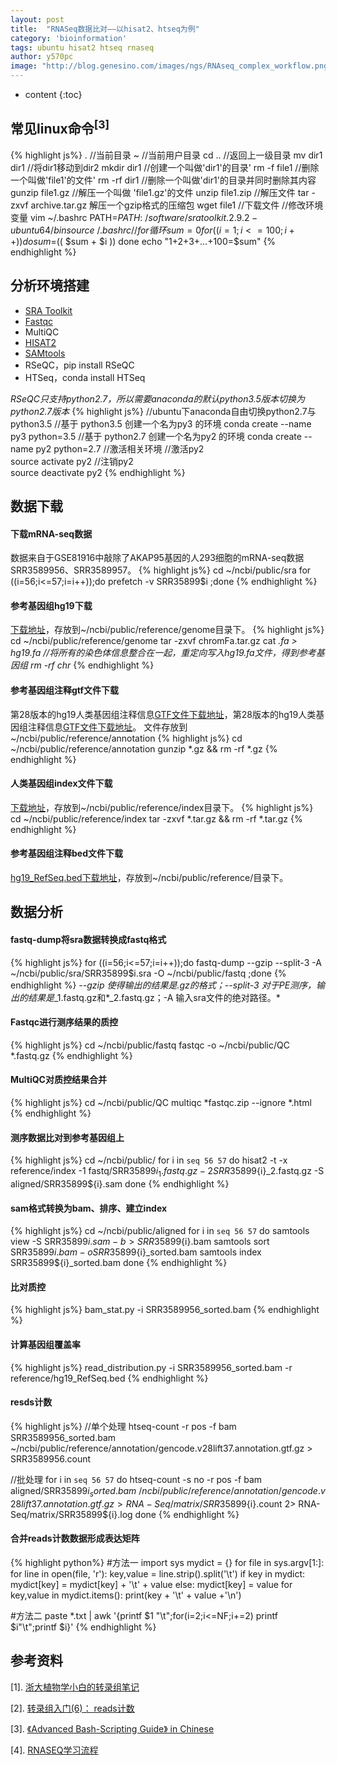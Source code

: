 ```yaml
---
layout: post
title:  "RNASeq数据比对——以hisat2、htseq为例"
category: 'bioinformation'
tags: ubuntu hisat2 htseq rnaseq 
author: y570pc
image: "http://blog.genesino.com/images/ngs/RNAseq_complex_workflow.png"
---
```


* content
{:toc}

## 常见linux命令<sup>[3]</sup>
{% highlight js%}
.   //当前目录
~    //当前用户目录
cd ..   //返回上一级目录
mv  dir1  dir1    //将dir1移动到dir2
mkdir dir1   //创建一个叫做'dir1'的目录' 
rm -f file1   //删除一个叫做'file1'的文件' 
rm -rf dir1  //删除一个叫做'dir1'的目录并同时删除其内容
gunzip file1.gz   //解压一个叫做 'file1.gz'的文件
unzip file1.zip   //解压文件
tar -zxvf archive.tar.gz 解压一个gzip格式的压缩包 
wget  file1  //下载文件
//修改环境变量
vim ~/.bashrc
PATH=$PATH:~/software/sratoolkit.2.9.2-ubuntu64/bin
source ~/.bashrc
//for循环
sum=0
for (( i=1; i<=100; i++ ))
  do  
   sum=$(( $sum + $i ))
  done
echo "1+2+3+...+100=$sum"
{% endhighlight %}

## 分析环境搭建
* [SRA Toolkit](https://trace.ncbi.nlm.nih.gov/Traces/sra/sra.cgi?view=software)
* [Fastqc](http://www.bioinformatics.babraham.ac.uk/projects/fastqc/)
* MultiQC
* [HISAT2](http://ccb.jhu.edu/software/hisat2/index.shtml)
* [SAMtools](https://sourceforge.net/projects/samtools/files/samtools/)
* RSeQC，pip install RSeQC
* HTSeq，conda install HTSeq

*RSeQC只支持python2.7，所以需要anaconda的默认python3.5版本切换为python2.7版本*
{% highlight js%}
//ubuntu下anaconda自由切换python2.7与python3.5
//基于 python3.5 创建一个名为py3 的环境
conda create --name py3 python=3.5
//基于 python2.7 创建一个名为py2 的环境
conda create --name py2 python=2.7
//激活相关环境
//激活py2   
source activate py2 
//注销py2    
source deactivate py2
{% endhighlight %}

## 数据下载
#### 下载mRNA-seq数据

数据来自于GSE81916中敲除了AKAP95基因的人293细胞的mRNA-seq数据SRR3589956、SRR3589957。
{% highlight js%}
cd ~/ncbi/public/sra
for ((i=56;i<=57;i=i++));do prefetch -v SRR35899$i ;done
{% endhighlight %}

#### 参考基因组hg19下载

[下载地址](http://hgdownload.soe.ucsc.edu/goldenPath/hg19/bigZips/chromFa.tar.gz)，存放到~/ncbi/public/reference/genome目录下。
{% highlight js%}
cd ~/ncbi/public/reference/genome
tar -zxvf chromFa.tar.gz
cat *.fa > hg19.fa  //将所有的染色体信息整合在一起，重定向写入hg19.fa文件，得到参考基因组
rm -rf chr*
{% endhighlight %}

#### 参考基因组注释gtf文件下载

第28版本的hg19人类基因组注释信息[GTF文件下载地址](ftp://ftp.ebi.ac.uk/pub/databases/gencode/Gencode_human/release_28/GRCh37_mapping/gencode.v28lift37.annotation.gtf.gz)，第28版本的hg19人类基因组注释信息[GTF文件下载地址](ftp://ftp.ebi.ac.uk/pub/databases/gencode/Gencode_human/release_28/GRCh37_mapping/gencode.v28lift37.annotation.gff3.gz)。
文件存放到~/ncbi/public/reference/annotation
{% highlight js%}
cd ~/ncbi/public/reference/annotation
gunzip *.gz && rm -rf *.gz
{% endhighlight %}

#### 人类基因组index文件下载

[下载地址](ftp://ftp.ccb.jhu.edu/pub/infphilo/hisat2/data/hg19.tar.gz)，存放到~/ncbi/public/reference/index目录下。
{% highlight js%}
cd ~/ncbi/public/reference/index
tar -zxvf *.tar.gz && rm -rf *.tar.gz
{% endhighlight %}

#### 参考基因组注释bed文件下载

[hg19_RefSeq.bed下载地址](https://sourceforge.net/projects/rseqc/files/BED/Human_Homo_sapiens/)，存放到~/ncbi/public/reference/目录下。

## 数据分析
#### fastq-dump将sra数据转换成fastq格式

{% highlight js%}
for ((i=56;i<=57;i=i++));do fastq-dump --gzip --split-3 -A ~/ncbi/public/sra/SRR35899$i.sra -O ~/ncbi/public/fastq ;done
{% endhighlight %}
*--gzip 使得输出的结果是.gz的格式；--split-3 对于PE测序，输出的结果是*_1.fastq.gz和*_2.fastq.gz；-A 输入sra文件的绝对路径。*

#### Fastqc进行测序结果的质控

{% highlight js%}
cd ~/ncbi/public/fastq
fastqc -o ~/ncbi/public/QC *.fastq.gz
{% endhighlight %}

#### MultiQC对质控结果合并

{% highlight js%}
cd ~/ncbi/public/QC
multiqc *fastqc.zip --ignore *.html
{% endhighlight %}

#### 测序数据比对到参考基因组上

{% highlight js%}
cd ~/ncbi/public/
for i in `seq 56 57`
do
    hisat2 -t -x reference/index -1 fastq/SRR35899${i}_1.fastq.gz -2 SRR35899${i}_2.fastq.gz -S aligned/SRR35899${i}.sam 
done
{% endhighlight %}

#### sam格式转换为bam、排序、建立index

{% highlight js%}
cd ~/ncbi/public/aligned
for i in `seq 56 57`
do
    samtools view -S SRR35899${i}.sam -b > SRR35899${i}.bam
    samtools sort SRR35899${i}.bam -o SRR35899${i}_sorted.bam
    samtools index SRR35899${i}_sorted.bam
done
{% endhighlight %}

#### 比对质控

{% highlight js%}
bam_stat.py -i SRR3589956_sorted.bam
{% endhighlight %}
 
#### 计算基因组覆盖率

{% highlight js%}
read_distribution.py -i SRR3589956_sorted.bam -r reference/hg19_RefSeq.bed
{% endhighlight %}

#### resds计数

{% highlight js%}
//单个处理
htseq-count -r pos -f bam SRR3589956_sorted.bam ~/ncbi/public/reference/annotation/gencode.v28lift37.annotation.gtf.gz > SRR3589956.count

//批处理
for i in `seq 56 57`
do
    htseq-count -s no -r pos -f bam aligned/SRR35899${i}_sorted.bam ~/ncbi/public/reference/annotation/gencode.v28lift37.annotation.gtf.gz > RNA-Seq/matrix/SRR35899${i}.count 2> RNA-Seq/matrix/SRR35899${i}.log
done
{% endhighlight %}

#### 合并reads计数数据形成表达矩阵

{% highlight python%}
#方法一
import sys
mydict = {}
for file in sys.argv[1:]:
    for line in open(file, 'r'):
        key,value = line.strip().split('\t')
        if key in mydict:
            mydict[key] = mydict[key] + '\t' + value
        else:
            mydict[key] = value
for key,value in mydict.items():
    print(key + '\t' + value +'\n')

#方法二
paste *.txt | awk '{printf $1 "\t";for(i=2;i<=NF;i+=2) printf $i"\t";printf $i}'
{% endhighlight %}

## 参考资料
[1]. [浙大植物学小白的转录组笔记](https://www.wxwenku.com/d/102180058)

[2]. [转录组入门(6)： reads计数](https://www.jianshu.com/p/e9742bbf83b9)

[3]. [《Advanced Bash-Scripting Guide》 in Chinese](https://linuxstory.gitbooks.io/advanced-bash-scripting-guide-in-chinese/)

[4]. [RNASEQ学习流程](https://uteric.github.io/RNASEQ%E5%AD%A6%E4%B9%A0%E6%B5%81%E7%A8%8B/)










